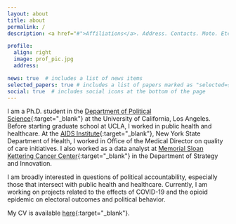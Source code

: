 ```yaml
---
layout: about
title: about
permalink: /
description: <a href="#">Affiliations</a>. Address. Contacts. Moto. Etc.

profile:
  align: right
  image: prof_pic.jpg
  address:

news: true  # includes a list of news items
selected_papers: true # includes a list of papers marked as "selected={true}"
social: true  # includes social icons at the bottom of the page
---
```


I am a Ph.D. student in the [Department of Political Science](https://polisci.ucla.edu/){:target="_blank"} at the University of California, Los Angeles. Before starting graduate school at UCLA, I worked in public health and healthcare. At the [AIDS Institute](https://www.health.ny.gov/diseases/aids/){:target="_blank"}, New York State Department of Health, I worked in Office of the Medical Director on quality of care initiatives. I also worked as a data analyst at [Memorial Sloan Kettering Cancer Center](https://www.mskcc.org/){:target="_blank"} in the Department of Strategy and Innovation. 

I am broadly interested in questions of political accountability, especially those that intersect with public health and healthcare. Currently, I am working on projects related to the effects of COVID-19 and the opioid epidemic on electoral outcomes and political behavior.

My CV is available [here](/assets/pdf/baxter_king_cv_2020_11_08.pdf){:target="_blank"}.